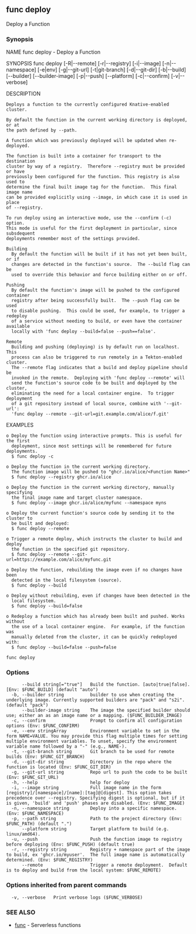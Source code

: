 ## func deploy

Deploy a Function

### Synopsis


NAME
	func deploy - Deploy a Function

SYNOPSIS
	func deploy [-R|--remote] [-r|--registry] [-i|--image] [-n|--namespace]
	             [-e|env] [-g|--git-url] [-t|git-branch] [-d|--git-dir]
	             [-b|--build] [--builder] [--builder-image] [-p|--push]
	             [--platform] [-c|--confirm] [-v|--verbose]

DESCRIPTION

	Deploys a function to the currently configured Knative-enabled cluster.

	By default the function in the current working directory is deployed, or at
	the path defined by --path.

	A function which was previously deployed will be updated when re-deployed.

	The function is built into a container for transport to the destination
	cluster by way of a registry.  Therefore --registry must be provided or have
	previously been configured for the function. This registry is also used to
	determine the final built image tag for the function.  This final image name
	can be provided explicitly using --image, in which case it is used in place
	of --registry.

	To run deploy using an interactive mode, use the --confirm (-c) option.
	This mode is useful for the first deployment in particular, since subsdequent
	deployments remember most of the settings provided.

	Building
	  By default the function will be built if it has not yet been built, or if
	  changes are detected in the function's source.  The --build flag can be
	  used to override this behavior and force building either on or off.

	Pushing
	  By default the function's image will be pushed to the configured container
	  registry after being successfully built.  The --push flag can be used
	  to disable pushing.  This could be used, for example, to trigger a redeploy
	  of a service without needing to build, or even have the container available
	  locally with 'func deploy --build=false --push==false'.

	Remote
	  Building and pushing (deploying) is by default run on localhost.  This
	  process can also be triggered to run remotely in a Tekton-enabled cluster.
	  The --remote flag indicates that a build and deploy pipeline should be
	  invoked in the remote.  Deploying with 'func deploy --remote' will
	  send the function's source code to be built and deployed by the cluster,
	  eliminating the need for a local container engine.  To trigger deployment
	  of a git repository instead of local source, combine with '--git-url':
	  'func deploy --remote --git-url=git.example.com/alice/f.git'

EXAMPLES

	o Deploy the function using interactive prompts. This is useful for the first
	  deployment, since most settings will be remembered for future deployments.
	  $ func deploy -c

	o Deploy the function in the current working directory.
	  The function image will be pushed to "ghcr.io/alice/<Function Name>"
	  $ func deploy --registry ghcr.io/alice

	o Deploy the function in the current working directory, manually specifying
	  the final image name and target cluster namespace.
	  $ func deploy --image ghcr.io/alice/myfunc --namespace myns

	o Deploy the current function's source code by sending it to the cluster to
	  be built and deployed:
	  $ func deploy --remote

	o Trigger a remote deploy, which instructs the cluster to build and deploy
	  the function in the specified git repository.
	  $ func deploy --remote --git-url=https://example.com/alice/myfunc.git

	o Deploy the function, rebuilding the image even if no changes have been
	  detected in the local filesystem (source).
	  $ func deploy --build

	o Deploy without rebuilding, even if changes have been detected in the
	  local filesystem.
	  $ func deploy --build=false

	o Redeploy a function which has already been built and pushed. Works without
	  the use of a local container engine.  For example, if the function was
	  manually deleted from the cluster, it can be quickly redeployed with:
	  $ func deploy --build=false --push=false



```
func deploy
```

### Options

```
      --build string[="true"]   Build the function. [auto|true|false]. [Env: $FUNC_BUILD] (default "auto")
  -b, --builder string          builder to use when creating the underlying image. Currently supported builders are "pack" and "s2i". (default "pack")
      --builder-image string    The image the specified builder should use; either an as an image name or a mapping. ($FUNC_BUILDER_IMAGE)
  -c, --confirm                 Prompt to confirm all configuration options (Env: $FUNC_CONFIRM)
  -e, --env stringArray         Environment variable to set in the form NAME=VALUE. You may provide this flag multiple times for setting multiple environment variables. To unset, specify the environment variable name followed by a "-" (e.g., NAME-).
  -t, --git-branch string       Git branch to be used for remote builds (Env: $FUNC_GIT_BRANCH)
  -d, --git-dir string          Directory in the repo where the function is located (Env: $FUNC_GIT_DIR)
  -g, --git-url string          Repo url to push the code to be built (Env: $FUNC_GIT_URL)
  -h, --help                    help for deploy
  -i, --image string            Full image name in the form [registry]/[namespace]/[name]:[tag]@[digest]. This option takes precedence over --registry. Specifying digest is optional, but if it is given, 'build' and 'push' phases are disabled. (Env: $FUNC_IMAGE)
  -n, --namespace string        Deploy into a specific namespace. (Env: $FUNC_NAMESPACE)
  -p, --path string             Path to the project directory (Env: $FUNC_PATH) (default ".")
      --platform string         Target platform to build (e.g. linux/amd64).
  -u, --push                    Push the function image to registry before deploying (Env: $FUNC_PUSH) (default true)
  -r, --registry string         Registry + namespace part of the image to build, ex 'ghcr.io/myuser'.  The full image name is automatically determined. (Env: $FUNC_REGISTRY)
      --remote                  Trigger a remote deployment.  Default is to deploy and build from the local system: $FUNC_REMOTE)
```

### Options inherited from parent commands

```
  -v, --verbose   Print verbose logs ($FUNC_VERBOSE)
```

### SEE ALSO

* [func](func.md)	 - Serverless functions

